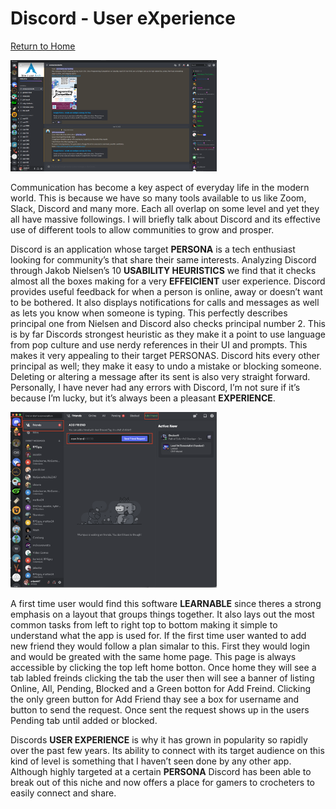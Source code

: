 # Discord - User eXperience

[Return to Home](../)

<p float="left">
  <img src="discordpic.png" width="330" />
</p>


Communication has become a key aspect of everyday life in the modern world. This is because we have so many tools available to us like Zoom, Slack, Discord and many more. Each all overlap on some level and yet they all have massive followings. I will briefly talk about Discord and its effective use of different tools to allow communities to grow and prosper. 

Discord is an application whose target **PERSONA** is a tech enthusiast looking for community’s that share their same interests.  Analyzing Discord through Jakob Nielsen’s 10 **USABILITY HEURISTICS** we find that it checks almost all the boxes making for a very **EFFEICIENT** user experience. Discord provides useful feedback for when a person is online, away or doesn’t want to be bothered. It also displays notifications for calls and messages as well as lets you know when someone is typing. This perfectly describes principal one from Nielsen and Discord also checks principal number 2. This is by far Discords strongest heuristic as they make it a point to use language from pop culture and use nerdy references in their UI and prompts. This makes it very appealing to their target PERSONAS. Discord hits every other principal as well; they make it easy to undo a mistake or blocking someone. Deleting or altering a message after its sent is also very straight forward. Personally, I have never had any errors with Discord, I’m not sure if it’s because I’m lucky, but it’s always been a pleasant **EXPERIENCE**. 


<p float="left">
  <img src="friend.png" width="330" />
</p>


A first time user would find this software **LEARNABLE** since theres a strong emphasis on a layout that groups things together. It also lays out the most common tasks from left to right top to bottom making it simple to understand what the app is used for. If the first time user wanted to add new friend they would follow a plan simalar to this. First they would login and would be greated with the same home page. This page is always accessible by clicking the top left home botton. Once home they will see a tab labled freinds clicking the tab the user then will see a banner of listing Online, All, Pending, Blocked and a Green botton for Add Freind. Clicking the only green button for Add Friend thay see a box for username and button to send the request. Once sent the request shows up in the users Pending tab until added or blocked.

Discords **USER EXPERIENCE** is why it has grown in popularity so rapidly over the past few years. Its ability to connect with its target audience on this kind of level is something that I haven’t seen done by any other app. Although highly targeted at a certain **PERSONA** Discord has been able to break out of this niche and now offers a place for gamers to crocheters to easily connect and share. 
